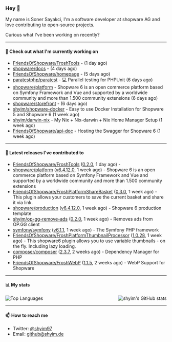 ### Hey 👋

My name is Soner Sayakci, I'm a software developer at shopware AG and love contributing to open-source projects.

Curious what I've been working on recently?

---

#### 👷 Check out what I'm currently working on

- [FriendsOfShopware/FroshTools](https://github.com/FriendsOfShopware/FroshTools) -  (1 day ago)
- [shopware/docs](https://github.com/shopware/docs) -  (4 days ago)
- [FriendsOfShopware/homepage](https://github.com/FriendsOfShopware/homepage) -  (5 days ago)
- [paratestphp/paratest](https://github.com/paratestphp/paratest) - :computer: Parallel testing for PHPUnit (6 days ago)
- [shopware/platform](https://github.com/shopware/platform) - Shopware 6 is an open commerce platform based on Symfony Framework and Vue and supported by a worldwide community and more than 1.500 community extensions (6 days ago)
- [shopware/storefront](https://github.com/shopware/storefront) -  (6 days ago)
- [shyim/shopware-docker](https://github.com/shyim/shopware-docker) - Easy to use Docker Installation for Shopware 5 and Shopware 6 (1 week ago)
- [shyim/darwin-nix](https://github.com/shyim/darwin-nix) - My Nix &#43; Nix-darwin &#43; Nix Home Manager Setup (1 week ago)
- [FriendsOfShopware/api-doc](https://github.com/FriendsOfShopware/api-doc) - Hosting the Swagger for Shopware 6 (1 week ago)

---

#### 🔭 Latest releases I've contributed to

- [FriendsOfShopware/FroshTools](https://github.com/FriendsOfShopware/FroshTools) ([0.2.0](https://github.com/FriendsOfShopware/FroshTools/releases/tag/0.2.0), 1 day ago) - 
- [shopware/platform](https://github.com/shopware/platform) ([v6.4.12.0](https://github.com/shopware/platform/releases/tag/v6.4.12.0), 1 week ago) - Shopware 6 is an open commerce platform based on Symfony Framework and Vue and supported by a worldwide community and more than 1.500 community extensions
- [FriendsOfShopware/FroshPlatformShareBasket](https://github.com/FriendsOfShopware/FroshPlatformShareBasket) ([0.3.0](https://github.com/FriendsOfShopware/FroshPlatformShareBasket/releases/tag/0.3.0), 1 week ago) - This plugin allows your customers to save the current basket and share it via link.
- [shopware/production](https://github.com/shopware/production) ([v6.4.12.0](https://github.com/shopware/production/releases/tag/v6.4.12.0), 1 week ago) - Shopware 6 production template
- [shyim/op-gg-remove-ads](https://github.com/shyim/op-gg-remove-ads) ([0.2.0](https://github.com/shyim/op-gg-remove-ads/releases/tag/0.2.0), 1 week ago) - Removes ads from OP.GG client
- [symfony/symfony](https://github.com/symfony/symfony) ([v6.1.1](https://github.com/symfony/symfony/releases/tag/v6.1.1), 1 week ago) - The Symfony PHP framework
- [FriendsOfShopware/FroshPlatformThumbnailProcessor](https://github.com/FriendsOfShopware/FroshPlatformThumbnailProcessor) ([1.0.28](https://github.com/FriendsOfShopware/FroshPlatformThumbnailProcessor/releases/tag/1.0.28), 1 week ago) - This shopware6 plugin allows you to use variable thumbnails - on the fly. Including lazy loading.
- [composer/composer](https://github.com/composer/composer) ([2.3.7](https://github.com/composer/composer/releases/tag/2.3.7), 2 weeks ago) - Dependency Manager for PHP
- [FriendsOfShopware/FroshWebP](https://github.com/FriendsOfShopware/FroshWebP) ([1.1.5](https://github.com/FriendsOfShopware/FroshWebP/releases/tag/1.1.5), 2 weeks ago) - WebP Support for Shopware

---

#### 📊 My stats

<img align="right" alt="shyim's GitHub stats" src="https://github-readme-stats.vercel.app/api?username=shyim&count_private=1&show_icons=true&" />

![Top Languages](https://github-readme-stats.vercel.app/api/top-langs/?username=shyim)

---

#### 📫 How to reach me

- Twitter: [@shyim97](https://twitter.com/shyim97)
- Email: [github@shyim.de](mailto://github@shyim.de)
